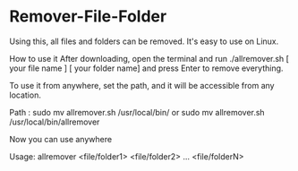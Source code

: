 # Remover-File-Folder
Using this, all files and folders can be removed. It's easy to use on Linux.

How to use it
After downloading, open the terminal and run
./allremover.sh [ your file name ] [ your folder name] and press Enter to remove everything.

To use it from anywhere, set the path, and it will be accessible from any location.

Path : sudo mv allremover.sh /usr/local/bin/
or
sudo mv allremover.sh /usr/local/bin/allremover


Now you can use anywhere


Usage: allremover <file/folder1> <file/folder2> ... <file/folderN>

